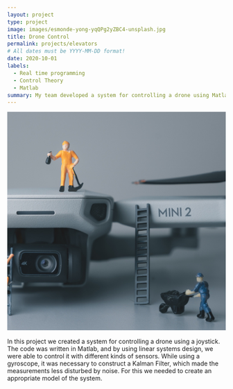 ```yaml
---
layout: project
type: project
image: images/esmonde-yong-yqQPg2yZBC4-unsplash.jpg
title: Drone Control
permalink: projects/elevators
# All dates must be YYYY-MM-DD format!
date: 2020-10-01
labels:
  - Real time programming
  - Control Theory
  - Matlab
summary: My team developed a system for controlling a drone using Matlab.
---
```


<img class="ui medium right floated rounded image" src="../images/esmonde-yong-yqQPg2yZBC4-unsplash.jpg">

In this project we created a system for controlling a drone using a joystick. The code was written in Matlab, and by using linear systems design, we were able to control it with different kinds of sensors. While using a gyroscope, it was necessary to construct a Kalman Filter, which made the measurements less disturbed by noise. For this we needed to create an appropriate model of the system.  
